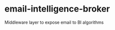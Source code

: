 email-intelligence-broker
=========================

Middleware layer to expose email to BI algorithms